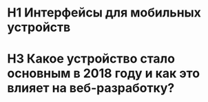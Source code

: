 # H1 Интерфейсы для мобильных устройств
# H3 Какое устройство стало основным в 2018 году и как это влияет на веб-разработку?

